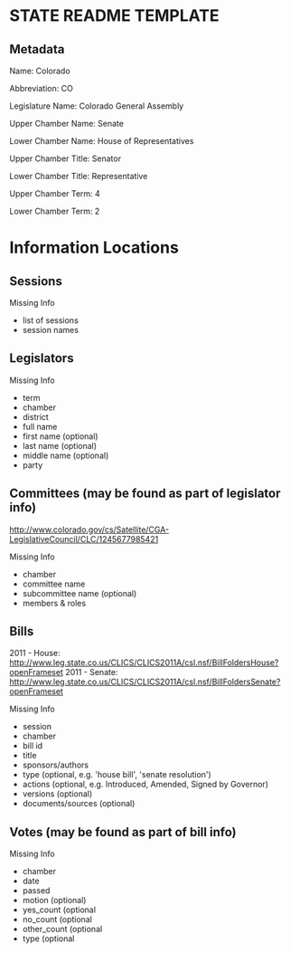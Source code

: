 STATE README TEMPLATE
=====================

Metadata
--------
Name:  Colorado

Abbreviation:  CO

Legislature Name: Colorado General Assembly 

Upper Chamber Name:  Senate

Lower Chamber Name:  House of Representatives

Upper Chamber Title:  Senator

Lower Chamber Title:  Representative

Upper Chamber Term:  4

Lower Chamber Term:  2


Information Locations
=====================

Sessions
--------
Missing Info

* list of sessions
* session names

Legislators
-----------
Missing Info

* term
* chamber
* district
* full name
* first name (optional)
* last name (optional)
* middle name (optional)
* party

Committees (may be found as part of legislator info)
----------------------------------------------------
http://www.colorado.gov/cs/Satellite/CGA-LegislativeCouncil/CLC/1245677985421

Missing Info

* chamber
* committee name
* subcommittee name (optional)
* members & roles

Bills
-----
2011 - House: http://www.leg.state.co.us/CLICS/CLICS2011A/csl.nsf/BillFoldersHouse?openFrameset
2011 - Senate: http://www.leg.state.co.us/CLICS/CLICS2011A/csl.nsf/BillFoldersSenate?openFrameset



Missing Info

* session
* chamber
* bill id
* title
* sponsors/authors
* type (optional, e.g. 'house bill', 'senate resolution')
* actions (optional, e.g. Introduced, Amended, Signed by Governor)
* versions (optional)
* documents/sources (optional)

Votes (may be found as part of bill info)
-----------------------------------------
Missing Info

* chamber
* date
* passed
* motion (optional)
* yes_count (optional
* no_count (optional
* other_count (optional
* type (optional
